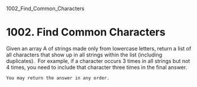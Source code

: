 1002_Find_Common_Characters
# 1002. Find Common Characters

Given an array A of strings made only from lowercase letters, return a list
        of all characters that show up in all strings within the list (including
            duplicates).  For example, if a character occurs 3 times in all
        strings but not 4 times, you need to include that character three times in the final
        answer.

    You may return the answer in any order.